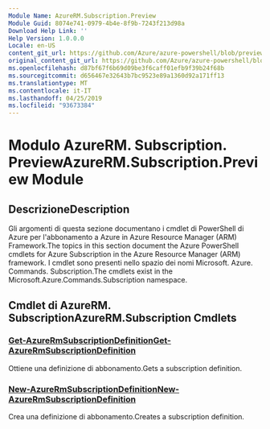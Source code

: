 ```yaml
---
Module Name: AzureRM.Subscription.Preview
Module Guid: 8074e741-0979-4b4e-8f9b-7243f213d98a
Download Help Link: ''
Help Version: 1.0.0.0
Locale: en-US
content_git_url: https://github.com/Azure/azure-powershell/blob/preview/src/ResourceManager/Subscription/Commands.Subscription/help/AzureRM.Subscription.Preview.md
original_content_git_url: https://github.com/Azure/azure-powershell/blob/preview/src/ResourceManager/Subscription/Commands.Subscription/help/AzureRM.Subscription.Preview.md
ms.openlocfilehash: d87bf67f6b69d09be3f6caff01efb9f39b24f68b
ms.sourcegitcommit: d656467e32643b7bc9523e89a1360d92a171ff13
ms.translationtype: MT
ms.contentlocale: it-IT
ms.lasthandoff: 04/25/2019
ms.locfileid: "93673384"
---
```

# <span data-ttu-id="18f7c-101">Modulo AzureRM. Subscription. Preview</span><span class="sxs-lookup"><span data-stu-id="18f7c-101">AzureRM.Subscription.Preview Module</span></span>
## <span data-ttu-id="18f7c-102">Descrizione</span><span class="sxs-lookup"><span data-stu-id="18f7c-102">Description</span></span>
<span data-ttu-id="18f7c-103">Gli argomenti di questa sezione documentano i cmdlet di PowerShell di Azure per l'abbonamento a Azure in Azure Resource Manager (ARM) Framework.</span><span class="sxs-lookup"><span data-stu-id="18f7c-103">The topics in this section document the Azure PowerShell cmdlets for Azure Subscription in the Azure Resource Manager (ARM) framework.</span></span> <span data-ttu-id="18f7c-104">I cmdlet sono presenti nello spazio dei nomi Microsoft. Azure. Commands. Subscription.</span><span class="sxs-lookup"><span data-stu-id="18f7c-104">The cmdlets exist in the Microsoft.Azure.Commands.Subscription namespace.</span></span>

## <span data-ttu-id="18f7c-105">Cmdlet di AzureRM. Subscription</span><span class="sxs-lookup"><span data-stu-id="18f7c-105">AzureRM.Subscription Cmdlets</span></span>
### [<span data-ttu-id="18f7c-106">Get-AzureRmSubscriptionDefinition</span><span class="sxs-lookup"><span data-stu-id="18f7c-106">Get-AzureRmSubscriptionDefinition</span></span>](Get-AzureRmSubscriptionDefinition.md)
<span data-ttu-id="18f7c-107">Ottiene una definizione di abbonamento.</span><span class="sxs-lookup"><span data-stu-id="18f7c-107">Gets a subscription definition.</span></span>

### [<span data-ttu-id="18f7c-108">New-AzureRmSubscriptionDefinition</span><span class="sxs-lookup"><span data-stu-id="18f7c-108">New-AzureRmSubscriptionDefinition</span></span>](New-AzureRmSubscriptionDefinition.md)
<span data-ttu-id="18f7c-109">Crea una definizione di abbonamento.</span><span class="sxs-lookup"><span data-stu-id="18f7c-109">Creates a subscription definition.</span></span>

